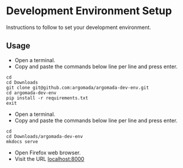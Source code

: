 # Development Environment Setup

Instructions to follow to set your development environment.

## Usage

- Open a terminal.
- Copy and paste the commands below line per line and press enter.

```
cd
cd Downloads
git clone git@github.com:argomada/argomada-dev-env.git
cd argomada-dev-env
pip install -r requirements.txt
exit
```

- Open a terminal.
- Copy and paste the commands below line per line and press enter.

```
cd
cd Downloads/argomada-dev-env
mkdocs serve
```

- Open Firefox web browser.
- Visit the URL [localhost:8000](localhost:8000)
